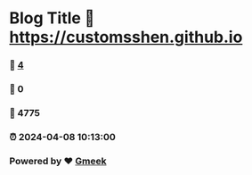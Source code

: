 # Blog Title :link: https://customsshen.github.io 
### :page_facing_up: [4](https://customsshen.github.io/tag.html) 
### :speech_balloon: 0 
### :hibiscus: 4775 
### :alarm_clock: 2024-04-08 10:13:00 
### Powered by :heart: [Gmeek](https://github.com/Meekdai/Gmeek)
